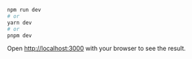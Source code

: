 
```bash
npm run dev
# or
yarn dev
# or
pnpm dev
```

Open [http://localhost:3000](http://localhost:3000) with your browser to see the result.